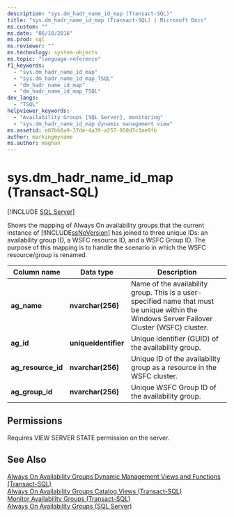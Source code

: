 ```yaml
---
description: "sys.dm_hadr_name_id_map (Transact-SQL)"
title: "sys.dm_hadr_name_id_map (Transact-SQL) | Microsoft Docs"
ms.custom: ""
ms.date: "06/10/2016"
ms.prod: sql
ms.reviewer: ""
ms.technology: system-objects
ms.topic: "language-reference"
f1_keywords: 
  - "sys.dm_hadr_name_id_map"
  - "sys.dm_hadr_name_id_map_TSQL"
  - "dm_hadr_name_id_map"
  - "dm_hadr_name_id_map_TSQL"
dev_langs: 
  - "TSQL"
helpviewer_keywords: 
  - "Availability Groups [SQL Server], monitoring"
  - "sys.dm_hadr_name_id_map dynamic management view"
ms.assetid: e07bb8a9-37de-4a39-a257-950d7c3ae8fb
author: markingmyname
ms.author: maghan
---
```

# sys.dm_hadr_name_id_map (Transact-SQL)
[!INCLUDE [SQL Server](../../includes/applies-to-version/sqlserver.md)]

  Shows the mapping of Always On availability groups that the current instance of [!INCLUDE[ssNoVersion](../../includes/ssnoversion-md.md)] has joined to three unique IDs: an availability group ID, a WSFC resource ID, and a WSFC Group ID. The purpose of this mapping is to handle the scenario in which the WSFC resource/group is renamed.  
   
|Column name|Data type|Description|  
|-----------------|---------------|-----------------|  
|**ag_name**|**nvarchar(256)**|Name of the availability group. This is a user-specified name that must be unique within the Windows Server Failover Cluster (WSFC) cluster.|  
|**ag_id**|**uniqueidentifier**|Unique identifier (GUID) of the availability group.|  
|**ag_resource_id**|**nvarchar(256)**|Unique ID of the availability group as a resource in the WSFC cluster.|  
|**ag_group_id**|**nvarchar(256)**|Unique WSFC Group ID of the availability group.|  
  
## Permissions  
 Requires VIEW SERVER STATE permission on the server.  
  
## See Also  
 [Always On Availability Groups Dynamic Management Views and Functions &#40;Transact-SQL&#41;](../../relational-databases/system-dynamic-management-views/always-on-availability-groups-dynamic-management-views-functions.md)   
 [Always On Availability Groups Catalog Views &#40;Transact-SQL&#41;](../../relational-databases/system-catalog-views/always-on-availability-groups-catalog-views-transact-sql.md)   
 [Monitor Availability Groups &#40;Transact-SQL&#41;](../../database-engine/availability-groups/windows/monitor-availability-groups-transact-sql.md)   
 [Always On Availability Groups &#40;SQL Server&#41;](../../database-engine/availability-groups/windows/always-on-availability-groups-sql-server.md)  
  
  
